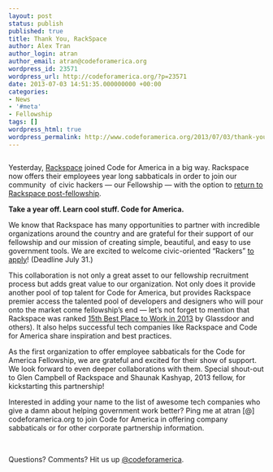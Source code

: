 ```yaml
---
layout: post
status: publish
published: true
title: Thank You, RackSpace
author: Alex Tran
author_login: atran
author_email: atran@codeforamerica.org
wordpress_id: 23571
wordpress_url: http://codeforamerica.org/?p=23571
date: 2013-07-03 14:51:35.000000000 +00:00
categories:
- News
- '#meta'
- Fellowship
tags: []
wordpress_html: true
wordpress_permalink: http://www.codeforamerica.org/2013/07/03/thank-you-rackspace/
---
```


<p style="text-align: center;"><img alt="" class="aligncenter" height="NaN" src="https://lh6.googleusercontent.com/UYJvfk048oPWfvw9gpR97iM749QG_wrRbYUfF8oyqmrXLCzbWQCg_A6bGY2cTZdj2Tj1XNeEXjGfrwVftorNER-XHG5mc-zUu8mlSMWPADbQ0upkd9xe8Ofu" width="NaN"/></p>
<p dir="ltr">Yesterday, <a href="http://www.rackspace.com/">Rackspace</a> joined Code for America in a big way. Rackspace now offers their employees year long sabbaticals in order to join our community  of civic hackers — our Fellowship — with the option to <a href="http://www.rackspace.com/blog/how-rackspace-supports-code-for-america-fellows/">return to Rackspace post-fellowship</a>.</p>
<p dir="ltr"><strong>Take a year off. Learn cool stuff. Code for America.</strong></p>
<p>We know that Rackspace has many opportunities to partner with incredible organizations around the country and are grateful for their support of our fellowship and our mission of creating simple, beautiful, and easy to use government tools. We are excited to welcome civic-oriented “Rackers” <a href="http://www.codeforamerica.org/apply">to apply</a>! (Deadline July 31.)</p>
<p>This collaboration is not only a great asset to our fellowship recruitment process but adds great value to our organization. Not only does it provide another pool of top talent for Code for America, but provides Rackspace premier access the talented pool of developers and designers who will pour onto the market come fellowship’s end — let’s not forget to mention that Rackspace was ranked <a href="http://www.rackspace.com/blog/rackspace-on-glassdoors-list-of-top-50-best-places-to-work-in-2013/">15th Best Place to Work in 2013</a> by Glassdoor and others). It also helps successful tech companies like Rackspace and Code for America share inspiration and best practices.</p>
<p dir="ltr">As the first organization to offer employee sabbaticals for the Code for America Fellowship, we are grateful and excited for their show of support. We look forward to even deeper collaborations with them. Special shout-out to Glen Campbell of Rackspace and Shaunak Kashyap, 2013 fellow, for kickstarting this partnership!</p>
<p dir="ltr">Interested in adding your name to the list of awesome tech companies who give a damn about helping government work better? Ping me at atran [@] codeforamerica.org to join Code for America in offering company sabbaticals or for other corporate partnership information.</p>
<p> </p>
<p>Questions? Comments? Hit us up <a href="http://twitter.com/codeforamerica" target="_blank">@codeforamerica</a>.</p>
